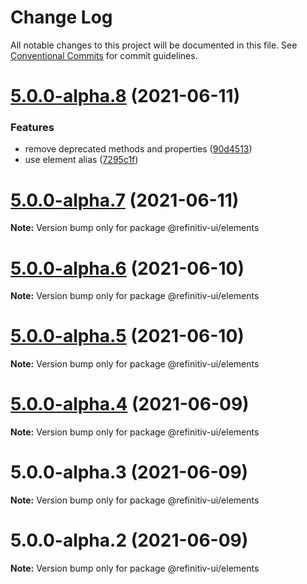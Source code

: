 # Change Log

All notable changes to this project will be documented in this file.
See [Conventional Commits](https://conventionalcommits.org) for commit guidelines.

# [5.0.0-alpha.8](https://git.sami.int.thomsonreuters.com/elf/refinitiv-ui/compare/@refinitiv-ui/elements@5.0.0-alpha.7...@refinitiv-ui/elements@5.0.0-alpha.8) (2021-06-11)


### Features

* remove deprecated methods and properties ([90d4513](https://git.sami.int.thomsonreuters.com/elf/refinitiv-ui/commits/90d4513ebff7c1825fe3d638b787408b5d993598))
* use element alias ([7295c1f](https://git.sami.int.thomsonreuters.com/elf/refinitiv-ui/commits/7295c1fc6ed702ea8558f60b0b589ceecf38360b))





# [5.0.0-alpha.7](https://git.sami.int.thomsonreuters.com/elf/refinitiv-ui/compare/@refinitiv-ui/elements@5.0.0-alpha.6...@refinitiv-ui/elements@5.0.0-alpha.7) (2021-06-11)

**Note:** Version bump only for package @refinitiv-ui/elements





# [5.0.0-alpha.6](https://git.sami.int.thomsonreuters.com/elf/refinitiv-ui/compare/@refinitiv-ui/elements@5.0.0-alpha.5...@refinitiv-ui/elements@5.0.0-alpha.6) (2021-06-10)

**Note:** Version bump only for package @refinitiv-ui/elements





# [5.0.0-alpha.5](https://git.sami.int.thomsonreuters.com/elf/refinitiv-ui/compare/@refinitiv-ui/elements@5.0.0-alpha.4...@refinitiv-ui/elements@5.0.0-alpha.5) (2021-06-10)

**Note:** Version bump only for package @refinitiv-ui/elements





# [5.0.0-alpha.4](https://git.sami.int.thomsonreuters.com/elf/refinitiv-ui/compare/@refinitiv-ui/elements@5.0.0-alpha.3...@refinitiv-ui/elements@5.0.0-alpha.4) (2021-06-09)

**Note:** Version bump only for package @refinitiv-ui/elements





# 5.0.0-alpha.3 (2021-06-09)

**Note:** Version bump only for package @refinitiv-ui/elements





# 5.0.0-alpha.2 (2021-06-09)

**Note:** Version bump only for package @refinitiv-ui/elements
